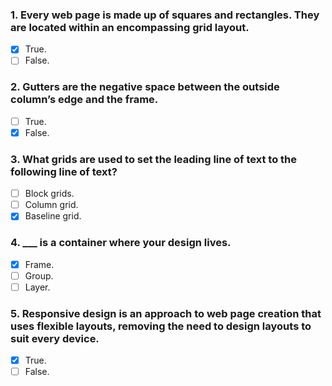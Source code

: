 ### 1. Every web page is made up of squares and rectangles. They are located within an encompassing grid layout.

- [x] True.
- [ ] False.

### 2. Gutters are the negative space between the outside column’s edge and the frame.

- [ ] True.
- [x] False.

### 3. What grids are used to set the leading line of text to the following line of text?

- [ ] Block grids.
- [ ] Column grid.
- [x] Baseline grid.

### 4. \_\_\_ is a container where your design lives.

- [x] Frame.
- [ ] Group.
- [ ] Layer.

### 5. Responsive design is an approach to web page creation that uses flexible layouts, removing the need to design layouts to suit every device.

- [x] True.
- [ ] False.
